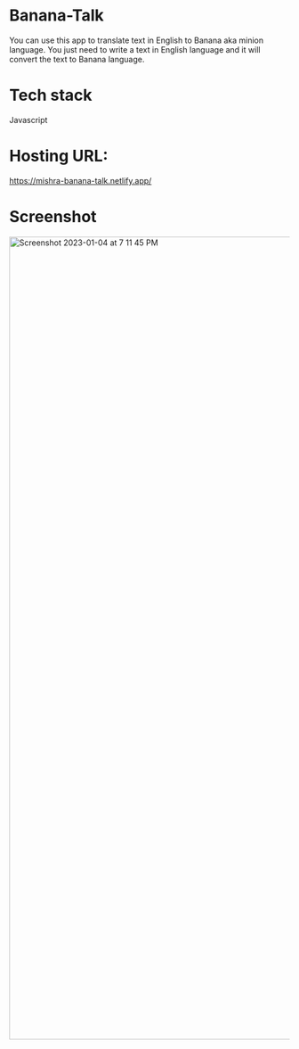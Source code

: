 # Banana-Talk

You can use this app to translate text in English to Banana aka minion language. You just need to write a text in English language and it will convert the text to Banana language.

# Tech stack

Javascript

# Hosting URL: 

https://mishra-banana-talk.netlify.app/

# Screenshot

<img width="1440" alt="Screenshot 2023-01-04 at 7 11 45 PM" src="https://user-images.githubusercontent.com/39798790/210568322-677a1524-8243-48a0-8dd5-5a8235102ede.png">
